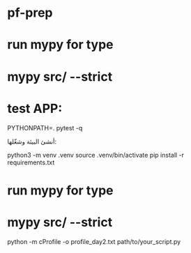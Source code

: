 # pf-prep

# run mypy for type
# mypy src/ --strict

# test APP:
PYTHONPATH=. pytest -q

أنشئ البيئة وشغّلها:

python3 -m venv .venv
source .venv/bin/activate
pip install -r requirements.txt

# run mypy for type
# mypy src/ --strict

python -m cProfile -o profile_day2.txt path/to/your_script.py
